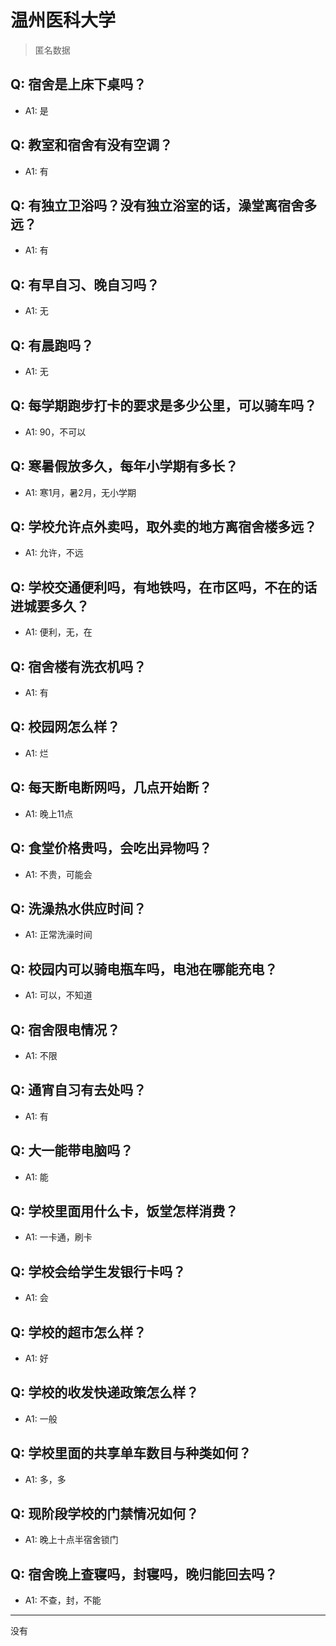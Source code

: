 # 温州医科大学
> 匿名数据
## Q: 宿舍是上床下桌吗？
- A1: 是
## Q: 教室和宿舍有没有空调？
- A1: 有
## Q: 有独立卫浴吗？没有独立浴室的话，澡堂离宿舍多远？
- A1: 有
## Q: 有早自习、晚自习吗？
- A1: 无
## Q: 有晨跑吗？
- A1: 无
## Q: 每学期跑步打卡的要求是多少公里，可以骑车吗？
- A1: 90，不可以
## Q: 寒暑假放多久，每年小学期有多长？
- A1: 寒1月，暑2月，无小学期
## Q: 学校允许点外卖吗，取外卖的地方离宿舍楼多远？
- A1: 允许，不远
## Q: 学校交通便利吗，有地铁吗，在市区吗，不在的话进城要多久？
- A1: 便利，无，在
## Q: 宿舍楼有洗衣机吗？
- A1: 有
## Q: 校园网怎么样？
- A1: 烂
## Q: 每天断电断网吗，几点开始断？
- A1: 晚上11点
## Q: 食堂价格贵吗，会吃出异物吗？
- A1: 不贵，可能会
## Q: 洗澡热水供应时间？
- A1: 正常洗澡时间
## Q: 校园内可以骑电瓶车吗，电池在哪能充电？
- A1: 可以，不知道
## Q: 宿舍限电情况？
- A1: 不限
## Q: 通宵自习有去处吗？
- A1: 有
## Q: 大一能带电脑吗？
- A1: 能
## Q: 学校里面用什么卡，饭堂怎样消费？
- A1: 一卡通，刷卡
## Q: 学校会给学生发银行卡吗？
- A1: 会
## Q: 学校的超市怎么样？
- A1: 好
## Q: 学校的收发快递政策怎么样？
- A1: 一般
## Q: 学校里面的共享单车数目与种类如何？
- A1: 多，多
## Q: 现阶段学校的门禁情况如何？
- A1: 晚上十点半宿舍锁门
## Q: 宿舍晚上查寝吗，封寝吗，晚归能回去吗？
- A1: 不查，封，不能
***
没有